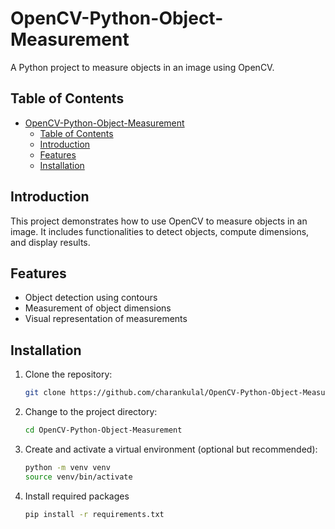 # OpenCV-Python-Object-Measurement

A Python project to measure objects in an image using OpenCV.

## Table of Contents

- [OpenCV-Python-Object-Measurement](#opencv-python-object-measurement)
  - [Table of Contents](#table-of-contents)
  - [Introduction](#introduction)
  - [Features](#features)
  - [Installation](#installation)

## Introduction

This project demonstrates how to use OpenCV to measure objects in an image. It includes functionalities to detect objects, compute dimensions, and display results.

## Features

- Object detection using contours
- Measurement of object dimensions
- Visual representation of measurements

## Installation

1. Clone the repository:
    ```bash
    git clone https://github.com/charankulal/OpenCV-Python-Object-Measurement.git
    ```
2. Change to the project directory:
    ```bash
    cd OpenCV-Python-Object-Measurement
    ```
3. Create and activate a virtual environment (optional but recommended):
    ```bash
    python -m venv venv
    source venv/bin/activate 
    ```

4. Install required packages
   ```bash
   pip install -r requirements.txt
   ```

